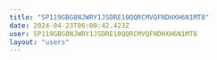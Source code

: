 ```yaml
---
title: "SP119GBG8NJWRY1JSDRE10QQRCMVQFNDHXH6N1MT8"
date: 2024-04-23T06:00:42.423Z
user: SP119GBG8NJWRY1JSDRE10QQRCMVQFNDHXH6N1MT8
layout: "users"
---
```

    